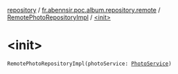 [repository](../../index.md) / [fr.abennsir.poc.album.repository.remote](../index.md) / [RemotePhotoRepositoryImpl](index.md) / [&lt;init&gt;](./-init-.md)

# &lt;init&gt;

`RemotePhotoRepositoryImpl(photoService: `[`PhotoService`](../../fr.abennsir.poc.album.repository.remote.api/-photo-service/index.md)`)`